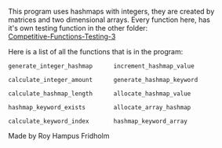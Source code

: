 
This program uses hashmaps with integers, they are created  by  
matrices and two dimensional arrays. Every function here,  has  
it's own testing function in the other folder:  
[Competitive-Functions-Testing-3](https://github.com/H4PE0N/Competitive-Programming/tree/master/Competitive-Testing-Folder/Competitive-Functions-Testing-3)

Here is a list of all the functions that is  in  the  program:

```
generate_integer_hashmap      increment_hashmap_value

calculate_integer_amount      generate_hashmap_keyword

calculate_hashmap_length      allocate_hashmap_value

hashmap_keyword_exists        allocate_array_hashmap

calculate_keyword_index       hashmap_keyword_array
```

Made by Roy Hampus Fridholm
